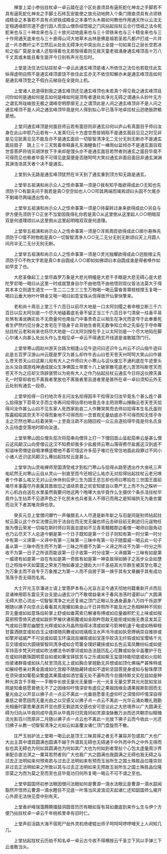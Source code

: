 <!-- { "loadSidebar": true } -->
　　禅堂上梁小参拈拄杖卓一卓云踏在这个区处直须具有逼死蛇化神龙之手脚若不具有逼死蛇化神龙之手脚土石砖瓦安能使之放光动地跨入个条门限直须具有点顽铁成精金之本事若不具有点顽铁成精金之本事竹头木屑如何教他作用通天所以云法无定相遇缘即宗道不虚行因人而显山僧忝绍悟祖之门风拈起拄杖云合行悟祖之法令死蛇来也与三十神龙来也与三十放光动地底来也与三十顽铁来也与三十精金来也与三十作用通天底来也与三十直得山河大地草木丛林是佛是祖若圣若凡都卢打成一片并这一片亦教纤尘不立然后从处处无碍净光中突出向上全提一句如杲日之丽长空若冰轮之临广莫是汝诸人还彀得着也无若彀得着则见我天童老祖涌身通玄峰顶高十万八千丈其或未能且看生面开今日别有声光在后时。

　　上堂是法住法位拈拄杖卓一卓云此通玄峰顶是诸人所依住之法位也若耽住此玄纵得虚明自照不是通玄峰顶直饶不依住此玄亦无不依住知解亦未是通玄峰顶且如何是通玄峰顶登之不假白云梯自在全提向上机。

　　上堂诸人总道得到我之通玄峰顶还见通玄峰顶也未若真个得见我之通玄峰顶且问你如何是通如何是玄如何是峰如何是顶有者道处处净光无碍之谓通头头妙叶无方之谓玄玲珑峻拔无极之谓峰空明廖廓无上之谓顶此是人间之通玄峰顶非不是人问之通玄峰顶不是人间之通玄峰顶毕竟是何人得到拟心早已落平地卓拄杖云迥绝扳跻秪是他。

　　上堂问通玄峰顶是何面目师云若有面目则非通玄曰何以庐山有真面目乎师曰汝身在此山中耶乃云若有一人发真归元十方虚空悉皆销殒不是通玄面目见见之时见非是见见犹离见见不能及亦不是通玄面目一切智智清净无二无分无别无断亦不是通玄面目扇子　跳上三十三天筑着帝释鼻孔东海鲤鱼打一棒雨似盆倾亦不是通玄面目观世音菩萨将钱买胡饼放下手来却是馒头亦不是通玄面目若然者则通玄之面目毕竟不可得而见也秪者毕竟不可得见底莫便是否随呵呵大笑曰通玄非面目面目非通玄渊渊其渊浩浩其天者个决不是通玄。

　　上堂到头无路是通玄峰顶犹然在半天到了通玄重到顶方知无路是通玄。

　　上堂举五祖演和尚示众人之性命事第一须是○我有知乎哉欲得成此○无知也先须防于○有鄙夫问于我若是真○空空如也人○○叩其两端而竭焉颂曰头固不欠尾亦不剩竭尽两端透出性命。

　　上堂举五祖演和尚示众人之性命事第一须是○待渠转过身来欲得成此○另自与伊方便先须防于○正坐不当堂因我得礼你若是真○从这里倒从这里起人○○明暗双双是何道理颂曰从这里倒从这里起明暗双双是何道理。

　　上堂举五祖演和尚示众人之性命事第一须是○浑焉周匝欲得成此○廓尔悬殊先须防于○情不附物若是真○一切智智清净人○○无二无分无别无断颂曰天上月圆人间月半无二无分无别无断。

　　上堂举五祖演和尚示众人之性命事第一须是○灵光独耀欲得成此○迥脱根尘先须防于○不拘文字若是真○本自圆成人○○即如如佛颂曰本自圆成谁是得者唤作如如早变了也。

　　大悲圣像起工上堂尽森罗万象是大悲光明幢是大悲千手眼是大悲无碍心是大悲陀罗尼喝一喝曰从这里一时成就慧身自尔不由他悟不由他悟则现仪皆法法莫大于得其本本立则道生道生一一生二二二生三三生万物喝一喝云雷奋青霄枝枝撑玉复喝一喝曰云垂大地叶叶锵金又喝一喝曰如意宝珠从信得放开仙掌快擎来。

　　老和尚十周忌上堂三千六百日以前尽大地是一口太阿剑撄之者命根立断三千六百日以后太阿剑是一个尽大地磕着底毛骨不留正当三千六百日半勺清泉一炷香平易处煞有淆讹确实处不无商量何也南岳门中事贵奇正以相生在净光而变夺于此奉重死者生俨然灼见分身之舍宅在于隐身于此背驰生者死无数争知立命之先驱在于夺命蓦拈拄杖云老和尚来也将尽大地是一口太阿剑按在手上以太阿剑是一个尽大地陷在脚心尔诸人向甚么处出头作么生相见卓一卓云不得通玄开线道是谁敢踏顶门行。

　　上堂举寒山因赵州游天台路次相逢山见牛迹问曰还识牛么州云不识山指牛迹曰此是五百罗汉游山州云既是罗汉为甚么却作牛去山曰苍天苍天州呵呵大笑山曰作甚么苍天苍天山曰这厮儿宛有大人之作师曰大小寒山与这伙废忘不通利底在牛迹里头出头没自谓游戏神通成就众生净佛国土带累十八上破家散宅底老儿苦苦叫断苍天而苍天不为之应却又饰辞褒赞以为宛有大人之作乃拈起拄杖云通玄今日将这伙撩天鼻孔一时穿却收也不离我者里放也不离我者里且道者里是甚所在卓一卓曰须知云外无云处别有通玄一段奇。

　　上堂举拾得一日扫地次寺主问汝名拾得因丰干拾得汝归汝毕竟名个甚么姓个甚么拾得放下苕帚叉手而立寺再问拾得拈帚扫地竟去寺主罔测寒山捶胸云苍天苍天拾得问汝作甚么山曰不见东家人死西家助哀二人作舞哭笑而去师曰拾得本生名氏虽则陈露昭昭其奈天不可得而象地不可得而形一念普观无量劫底亦不可得而知无怪乎寺主之茫然也寒山枉着哭笑一上至竟注疏不出随回视一众云且道拾得毕竟是何名氏良久云待虚空落地时即向汝道。

　　上堂举寒山因众僧灸茄次将茄串向僧背上打一下僧回首山呈起茄串云是甚么僧云这风颠汉山向旁僧云这汉不知费却我多少盐酱师云寒山落得费尽盐酱这汉到底不知滋味旁僧徒自咽津横竖嚼他不着可惜这许多茄子堆烂在常住地面此段罪过不同小小诸人还识这风颠汉么蓦拈起拄杖云是甚么。

　　上堂举沩山灵祐禅师至国清受戒才到松门寒山与拾得从路旁透出作大虫吼三声祐屼然无对寒山云自从灵山一别直至而今还相记么祐亦无对拾得拈起拄杖云老兄唤者个作甚么祐又无对山云休休别后伊三生为国王总忘却也师曰寒拾在三世国王面前竭尽本事露尽丹衷冀其敦故旧之谊续夙昔之欢安知彼自以尊严无上而不为之睬听一片心机白白送在水里虽然我要问他这两个咆哮大虫毕竟作么生摄伏个条杀活拄杖毕竟作么生拈弄不见道声色之于化民末也兵者圣人不得已而用之是知端拱无为垂衣裳而治天下者其唯尧舜也欤。

　　癸亥元旦上堂僧问爆竹一声催腊去人人尽道是新年新之与旧是同是别师拈起拄杖云莫认这个作实法僧云则于法自在而无党无偏也师云击碎目前无剩迹归元逞物任施为僧云荣发一切端在斯时师曰背面总提如不见青青黯黯那边看僧一喝师曰鼓角动也乃云尽天下人总道今朝是第一个日子既知是第一个日子则知有第一时分第一时分中有第一义谛第一义谛中有第一三昧第一三昧中有第一句子随震威一喝云此一句子虽从第一三昧中而生而不为第一三昧之所摄不为第一义谛之所诠不为第一时分之所收不为第一日子之所该而能该第一日子收第一时分诠第一义谛摄第一三昧有如是第一威德有如是第一自在有如是第一奇胜有如是第一神变故得如狮子之高步众会如慧日之照烛中天如雷霆之荣发万物如春波之捷赴大川千圣挹其光华群生被其至化尊之为万象主而不自专于万象推之为第一人而不自居于第一焕乎其有文章巍乎其有成功荡荡乎吾无得而名焉。

　　大士开光玉京潘进士请上堂菩萨本有心光亘古亘今通天彻地何籍重新开点而后显诸神用耶东震旦天台支提山通玄沙门不敢增益毫末于春风浩荡时谨即以广大圆满无碍大悲心流出一切智智清净之光还复纳之顶门正眼以及通身遍身八万四千烁迦罗眼随以拂子向空点云看看其光晃耀如紫金山千日并照所不能及光之色相种种不同别异无量或如如意珠焰轮掌上舒或如垂罥索已解诸有缚或如应量器积贮无上味或如按莫邪照雪倚天遮或如跋折罗摧伏诸邪魔或如金刚杵怨敌无能拒或如施无畏显发其正气或如日摩尼幽闇生光辉或如水月晶热恼得冰清或如架弓箭神机速于电或如杨柳枝甘露洒随宜或如白玉尘缕缕随风舞或如琉璃瓶注水声冷冷或如执旁牌祸崇自推排或如擎斧钺威严不可说或如碧玉环温润且斓斑或如宝莲华皎洁无纤瑕或如宝璎珞千光互交错或如大圆镜智智同清净或如合笥箧全璞好藏挟或如五色云鸾凤舞纷纭或如提军持高步梵天时或如吹法螺法令听摩诃或如击法鼓历乱心花舞或如张伞盖覆护于在在或如持数珠圆明意自如或如秉宝铎拔苦与之乐或如紫玉玺提持能彻底或如火焰轮烁彼诸群昏或如扶几杖至顶高无上或如胸合掌翘勤无异想或如顶化佛端严甚殊特或如展经卷亲对黄金面或如化宫殿不随胎藏转或如不退轮坚固菩提身或如与髻珠摩顶在须臾或如葡萄朵繁盛其果蓏或如洒甘露无处不遍布而今总摄持斯文实在兹如是种种光具含千手眼一一手眼中长放无量光无量摄一光一光复无量交罗其光光犹如宝丝网是知垂慈愿普绝无不了之因缘仰吁情深安有虚应之果报因缘会遇果报斯彰因而无量光由之以开显以拂子点一点云不离此一光垂慈愿普无虚仰吁之深情仰吁情深自得垂慈之普愿因而无量光由之以交感又以拂子点一点云不离此一光华云涌处瞻礼翘勤光相垂时蒙恩果遂其开显也原无剩迹其交感也安可思议此之大悲境界以广大圆满无碍为归向从毕竟同成毕竟异从毕竟异归究竟同如灵源浚脉散万派而还共朝宗似精魄流光影百川而原非二月随以拂子点一点云也不离此一光放下拂子云而今收此一光还归拂子从教一切智智清净之光如云如盖覆汝诸仁顶门盘旋而不散。

　　庄严玉翁护法上堂喝一喝云此是顶王三昧其得之者无不兼容并包谓其广大也广大出主其中谓其圆满也圆满不越于外谓其无碍也无碍通于中外而中外之中外无得而拟也其无碍也为何如其圆满也为何如其广大也为何如到者里扯个心包太虚量周沙界来配合直沧溟之一粟耳若然者则广大也我广大之圆满也我圆满之无碍也我无碍之与过去正法明如来何预焉若与过去正法明如来有预而玉翁所生之国土殊胜品位隆崇则非过去正法明如来之所致以其与过去正法明如来无预故玉翁所生之国土殊胜品位隆崇莫之为而为莫之至而至也且毕竟功归何所复喝一喝云不可不谓之至也。

　　上堂举韶国师初参法眼因僧问法眼如何是曹源一滴水法眼云是曹源一滴水韶闻豁然开悟师云曹源一滴水瞪目不见底一叶落当风波浪滔天起诸仁还知韶国师么揭开心外原无法快见壶中别有天。

　　上堂香炉峰瑞霭腾腾擂鼓洞圆音历历有眼如盲有耳如聋底到来作么生与伊个方便乃拈拄杖卓一卓云千年桃核里幸有旧时仁。

　　上堂声前活路大海不宿死尸劫外灵机喷啑辊出师子呵呵呵啰啰哩天上人间知几几。

　　上堂拈起拄杖云历劫不知名卓一卓云古今收不得横按云千圣立下风以手弹三下云谁敢当头。

